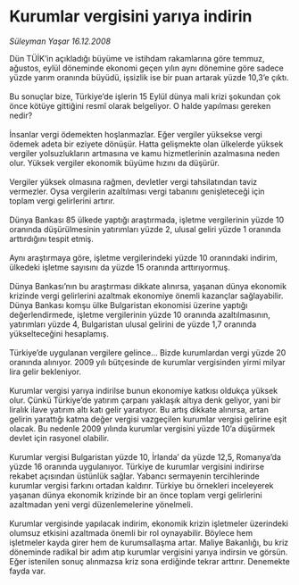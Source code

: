# Kurumlar vergisini yarıya indirin

*Süleyman Yaşar 16.12.2008*

<div class="taraf_structure_2col_1zq">
<div class="margen_n">



 <p>Dün TÜİK’in açıkladığı büyüme ve istihdam rakamlarına göre temmuz, ağustos, eylül döneminde ekonomi geçen yılın aynı dönemine göre sadece yüzde yarım oranında büyüdü, işsizlik ise bir puan artarak yüzde 10,3’e çıktı. <br/><br/>Bu sonuçlar bize, Türkiye’de işlerin 15 Eylül dünya mali krizi şokundan çok önce kötüye gittiğini resmî olarak belgeliyor. O halde yapılması gereken nedir? <br/><br/>İnsanlar vergi ödemekten hoşlanmazlar. Eğer vergiler yüksekse vergi ödemek adeta bir eziyete dönüşür. Hatta gelişmekte olan ülkelerde yüksek vergiler yolsuzlukların artmasına ve kamu hizmetlerinin azalmasına neden olur. Yüksek vergiler ekonomik büyüme hızını da düşürür. <br/><br/>Vergiler yüksek olmasına rağmen, devletler vergi tahsilatından taviz vermezler. Oysa vergilerin azaltılması vergi tabanını genişleteceği için toplam vergi gelirlerini artırır. <br/><br/>Dünya Bankası 85 ülkede yaptığı araştırmada, işletme vergilerinin yüzde 10 oranında düşürülmesinin yatırımları yüzde 2, ulusal geliri yüzde 1 oranında arttırdığını tespit etmiş. <br/><br/>Aynı araştırmaya göre, işletme vergilerindeki yüzde 10 oranındaki indirim, ülkedeki işletme sayısını da yüzde 15 oranında arttırıyormuş. <br/><br/>Dünya Bankası’nın bu araştırması dikkate alınırsa, yaşanan dünya ekonomik krizinde vergi gelirlerini azaltmak ekonomiye önemli kazançlar sağlayabilir. Dünya Bankası komşu ülke Bulgaristan ekonomisi üzerine yaptığı değerlendirmede, işletme vergilerinin yüzde 10 oranında azaltılmasının, yatırımları yüzde 4, Bulgaristan ulusal gelirini de yüzde 1,7 oranında yükselteceğini hesaplamış. <br/><br/>Türkiye’de uygulanan vergilere gelince... Bizde kurumlardan vergi yüzde 20 oranında alınıyor. 2009 yılı bütçesinde de kurumlar vergisinden yirmi milyar lira gelir bekleniyor. <br/><br/>Kurumlar vergisi yarıya indirilse bunun ekonomiye katkısı oldukça yüksek olur. Çünkü Türkiye’de yatırım çarpanı yaklaşık altıya denk geliyor, yani bir liralık ilave yatırım altı katı gelir yaratıyor. Bu artış dikkate alınırsa, artan gelirin yarattığı katma değer vergisi vazgeçilen kurumlar vergisi gelirine eşit olacak. Bu nedenle 2009 yılında kurumlar vergisini yüzde 10’a düşürmek devlet için rasyonel olabilir. <br/><br/>Kurumlar vergisi Bulgaristan yüzde 10, İrlanda’ da yüzde 12,5, Romanya’da yüzde 16 oranında uygulanıyor. Türkiye de kurumlar vergisini indirirse rekabet açısından üstünlük sağlar. Yabancı sermayenin tercihlerinde kurumlar vergisi farkını ortadan kaldırır. Türkiye bu örnekleri inceleyerek yaşanan dünya ekonomik krizinde bir an önce toplam vergi gelirlerini azaltmadan yeni vergi düzenlemelerine yönelmeli. <br/><br/>Kurumlar vergisinde yapılacak indirim, ekonomik krizin işletmeler üzerindeki olumsuz etkisini azaltmada önemli bir rol oynayabilir. Böylece hem işletmeler kayda girer hem de kurumsallaşma artar. Maliye Bakanlığı, bu kriz döneminde radikal bir adım atıp kurumlar vergisini yarıya indirsin ve görsün. Eğer istenilen sonuç alınmazsa kriz sona erdiğinde tekrar arttırır. Denemekte fayda var.</p>

<br/>


<div id="taraf_not">
</div>

</div>


</div>

